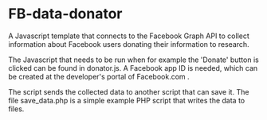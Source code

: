 # FB-data-donator
A Javascript template that connects to the Facebook Graph API to collect information about Facebook users donating their information to research.

The Javascript that needs to be run when for example the 'Donate' button is clicked can be found in donator.js. A Facebook app ID is needed, which can be created at the developer's portal of Facebook.com .

The script sends the collected data to another script that can save it. The file save_data.php is a simple example PHP script that writes the data to files.
